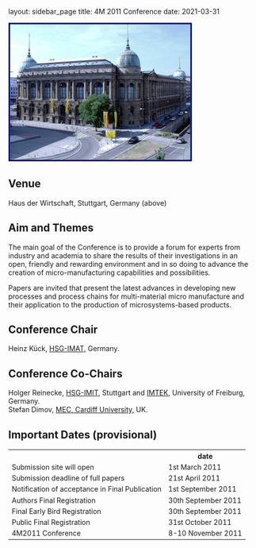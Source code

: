 layout: sidebar_page
title: 4M 2011 Conference
date: 2021-03-31

![Haus der Wirtschaft, Germany](/images/H_der_W.jpg )

##  Venue

Haus der Wirtschaft, Stuttgart, Germany (above)
<!--break-->
##  Aim and Themes


The main goal of the Conference is to provide a forum for experts from industry
and academia to share the results of their investigations in an open, friendly and rewarding environment and in so doing to advance the creation of micro-manufacturing capabilities and possibilities.

Papers are invited that present the latest advances in developing new processes
and process chains for multi-material micro manufacture and their application to the production of microsystems-based products.  
  
##  Conference Chair

Heinz Kück, [HSG-IMAT,](http://www.imat.hsg-imit.de/en/the-institute/) Germany.  

##  Conference Co-Chairs

Holger Reinecke, [HSG-IMIT](http://www.hsg-imit.de/en/home/), Stuttgart and [IMTEK](http://www.imtek.de/prozesst/), University of Freiburg, Germany.   
Stefan Dimov, [MEC, Cardiff University,](http://www.mec.cf.ac.uk/) UK.  
  
##  Important Dates (provisional)

<table class="info" style="width:100%;">
<tr><th>&nbsp;</th><th>date</th></tr>
<tr><td>Submission site will open</td><td>1st March 2011 </td></tr>
<tr><td>Submission deadline of full papers</td><td>21st April 2011</td></tr> 
<tr class="current"><td>Notification of acceptance in Final Publication</td><td>1st September 2011</td></tr> 
<tr><td>Authors Final Registration</td><td>30th September 2011</td></tr>
<tr><td>Final Early Bird Registration</td><td>30th September 2011</td></tr>
<tr><td>Public Final Registration</td><td>31st October 2011</td></tr>
<tr class="main-event"><td>4M2011 Conference</td><td>8-10 November 2011</td></tr> 
</table>